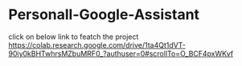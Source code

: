 # Personall-Google-Assistant
click on below link to featch the project
https://colab.research.google.com/drive/1ta4Qt1dVT-90iy0kBHTwhrsMZbuMRF0_?authuser=0#scrollTo=O_BCF4pxWKvf
